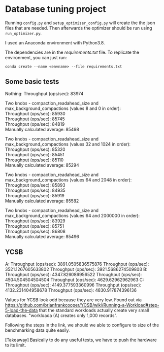 # Database tuning project
Running `config.py` and `setup_optimizer_config.py` will create the the json files that are needed. Then afterwards the optimizer should be run using `run_optimizer.py`.

I used an Anaconda environment with Python3.8. 

The dependencies are in the *requirements.txt* file. To replicate the environment, you can just run:

```conda create --name <envname> --file requirements.txt```


## Some basic tests
Nothing:
Throughput (ops/sec): 83974

Two knobs - compaction_readahead_size and max_background_compactions (values 8 and 0 in order):\
Throughput (ops/sec): 85930\
Throughput (ops/sec): 85745\
Throughput (ops/sec): 84819\
Manually calculated average: 85498

Two knobs - compaction_readahead_size and max_background_compactions (values 32 and 1024 in order):\
Throughput (ops/sec): 85320\
Throughput (ops/sec): 85451\
Throughput (ops/sec): 85110\
Manually calculated average: 85294

Two knobs - compaction_readahead_size and max_background_compactions (values 64 and 2048 in order):\
Throughput (ops/sec): 85893\
Throughput (ops/sec): 84935\
Throughput (ops/sec): 85919\
Manually calculated average: 85582

Two knobs - compaction_readahead_size and max_background_compactions (values 64 and 2000000 in order):\
Throughput (ops/sec): 83929\
Throughput (ops/sec): 85751\
Throughput (ops/sec): 86808\
Manually calculated average: 85496

## YCSB
A:
Throughput (ops/sec): 3891.0505836575876
Throughput (ops/sec): 3521.1267605633802
Throughput (ops/sec): 3921.5686274509803
B:
Throughput (ops/sec): 4347.826086956522
Throughput (ops/sec): 4504.504504504504
Throughput (ops/sec): 4629.62962962963
C:
Throughput (ops/sec): 4149.377593360996
Throughput (ops/sec): 4132.231404958678
Throughput (ops/sec): 4830.917874396136

Values for YCSB look odd because they are very low. Found out via https://github.com/brianfrankcooper/YCSB/wiki/Running-a-Workload#step-5-load-the-data that the standard workloads actually create very small databases. "workloada (A) creates only 1,000 records".

Following the steps in the link, we should we able to configure to size of the benchmarking data quite easily.

[Takeaway] Basically to do any useful tests, we have to push the hardware to its limit. 
